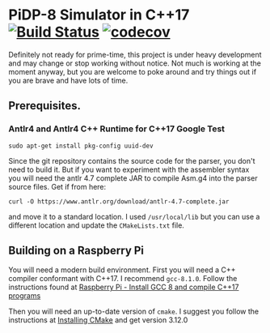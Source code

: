 # PiDP-8 Simulator in C++17 [![Build Status](https://travis-ci.org/pa28/PiDP-8-sim-cpp.svg?branch=master)](https://travis-ci.org/pa28/PiDP-8-sim-cpp) [![codecov](https://codecov.io/gh/pa28/PiDP-8-sim-cpp/branch/master/graph/badge.svg)](https://codecov.io/gh/pa28/PiDP-8-sim-cpp)

Definitely not ready for prime-time, this project is under heavy development
and may change or stop working without notice. Not much is working at the
moment anyway, but you are welcome to poke around and try things out if
you are brave and have lots of time.

## Prerequisites.

### Antlr4 and Antlr4 C++ Runtime for C++17 Google Test

```
sudo apt-get install pkg-config uuid-dev
```
  

Since the git repository contains the source code for the parser, you 
don't need to build it. But if you want to experiment with the
assembler syntax you will need the antlr 4.7 complete JAR to compile
Asm.g4 into the parser source files. Get if from here:
```
curl -O https://www.antlr.org/download/antlr-4.7-complete.jar
```

and move it to a standard location. I used `/usr/local/lib` but you can use
a different location and update the `CMakeLists.txt` file.

## Building on a Raspberry Pi

You will need a modern build environment. First you will need a C++
compiler conformant with C++17. I recommend `gcc-8.1.0`. Follow the
instructions found at [Raspberry Pi - Install GCC 8 and compile C++17 programs](https://solarianprogrammer.com/2017/12/08/raspberry-pi-raspbian-install-gcc-compile-cpp-17-programs/)

Then you will need an up-to-date version of `cmake`. I suggest you follow
the instructions at [Installing CMake](https://cmake.org/install) and get version 3.12.0